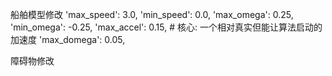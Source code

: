 船舶模型修改
        'max_speed': 3.0,
        'min_speed': 0.0,
        'max_omega': 0.25,
        'min_omega': -0.25,
        'max_accel': 0.15,           # 核心: 一个相对真实但能让算法启动的加速度
        'max_domega': 0.05,

障碍物修改

